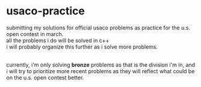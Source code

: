 # usaco-practice
submitting my solutions for official usaco problems as practice for the u.s. open contest in march.<br>
all the problems i do will be solved in c++<br>
i will probably organize this further as i solve more problems.<br><br>

currently, i'm only solving <b>bronze</b> problems as that is the division i'm in, and i will try to prioritize more recent problems as they will reflect what could be on the u.s. open contest better.<br><br>
